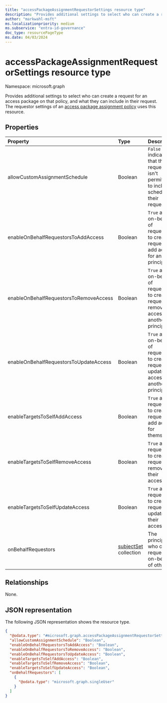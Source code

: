 ```yaml
---
title: "accessPackageAssignmentRequestorSettings resource type"
description: "Provides additional settings to select who can create a request for an access package on that policy, and what they can include in their request."
author: "markwahl-msft"
ms.localizationpriority: medium
ms.subservice: "entra-id-governance"
doc_type: resourcePageType
ms.date: 04/03/2024
---
```

# accessPackageAssignmentRequestorSettings resource type

Namespace: microsoft.graph

Provides additional settings to select who can create a request for an access package on that policy, and what they can include in their request. The requestor settings of an [access package assignment policy](accesspackageassignmentpolicy.md) uses this resource.

## Properties
|Property|Type|Description|
|:---|:---|:---|
|allowCustomAssignmentSchedule|Boolean|`False` indicates that the requestor isn't permitted to include a schedule in their request.|
|enableOnBehalfRequestorsToAddAccess|Boolean|`True` allows on-behalf-of requestors to create a request to add access for another principal.|
|enableOnBehalfRequestorsToRemoveAccess|Boolean|`True` allows on-behalf-of requestors to create a request to remove access for another principal.|
|enableOnBehalfRequestorsToUpdateAccess|Boolean|`True` allows on-behalf-of requestors to create a request to update access for another principal.|
|enableTargetsToSelfAddAccess|Boolean|`True` allows requestors to create a request to add access for themselves.|
|enableTargetsToSelfRemoveAccess|Boolean|`True` allows requestors to create a request to remove their access.|
|enableTargetsToSelfUpdateAccess|Boolean|`True` allows requestors to create a request to update their access.|
|onBehalfRequestors|[subjectSet](../resources/subjectset.md) collection|The principals who can request on-behalf-of others.|

## Relationships
None.
## JSON representation
The following JSON representation shows the resource type.
<!-- {
  "blockType": "resource",
  "@odata.type": "microsoft.graph.accessPackageAssignmentRequestorSettings"
}
-->
``` json
{
  "@odata.type": "#microsoft.graph.accessPackageAssignmentRequestorSettings",
  "allowCustomAssignmentSchedule": "Boolean",
  "enableOnBehalfRequestorsToAddAccess": "Boolean",
  "enableOnBehalfRequestorsToRemoveAccess": "Boolean",
  "enableOnBehalfRequestorsToUpdateAccess": "Boolean",
  "enableTargetsToSelfAddAccess": "Boolean",
  "enableTargetsToSelfRemoveAccess": "Boolean",
  "enableTargetsToSelfUpdateAccess": "Boolean",
  "onBehalfRequestors": [
    {
      "@odata.type": "microsoft.graph.singleUser"
    }
  ]
}
```


